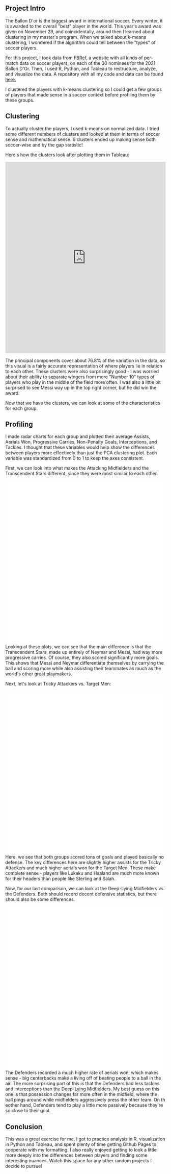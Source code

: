<!-- ## Ballon D'Or Analysis -->

## Project Intro

The Ballon D'or is the biggest award in international soccer. Every winter, it is awarded to the overall "best" player in the world. This year's award was given on November 29, and coincidentally, around then I learned about clustering in my master's program. When we talked about k-means clustering, I wondered if the algorithm could tell between the "types" of soccer players.

For this project, I took data from FBRef, a website with all kinds of per-match data on soccer players, on each of the 30 nominees for the 2021 Ballon D'Or. Then, I used R, Python, and Tableau to restructure, analyze, and visualize the data. A repository with all my code and data can be found <a href="https://github.com/jcmeulle/ballon_d-or_analysis"> here. </a>

I clustered the players with k-means clustering so I could get a few groups of players that made sense in a soccer context before profiling them by these groups.

## Clustering

To actually cluster the players, I used k-means on normalized data. I tried some different numbers of clusters and looked at them in terms of soccer sense and mathematical sense. 6 clusters ended up making sense both soccer-wise and by the gap statistic!

Here's how the clusters look after plotting them in Tableau:

<iframe seamless frameborder="0" src="https://public.tableau.com/views/fbclust/Sheet2?:embed=yes&:display_count=yes&:showVizHome=no" width = '100%' height = '600'></iframe> 

The principal components cover about 76.8% of the variation in the data, so this visual is a fairly accurate representation of where players lie in relation to each other. These clusters were also surprisingly good - I was worried about their ability to separate wingers from more "Number 10" types of players who play in the middle of the field more often. I was also a little bit surprised to see Messi way up in the top right corner, but he did win the award.

Now that we have the clusters, we can look at some of the characteristics for each group.

## Profiling

I made radar charts for each group and plotted their average Assists, Aerials Won, Progressive Carries, Non-Penalty Goals, Interceptions, and Tackles. I thought that these variables would help show the differences between players more effectively than just the PCA clustering plot. Each variable was standardized from 0 to 1 to keep the axes consistent.

First, we can look into what makes the Attacking Midfielders and the Transcendent Stars different, since they were most similar to each other.

<div class="box">
  <iframe src="//plotly.com/~jcmeulle/24.embed?show_link=false" frameborder="0" scrolling="no" width="50%" height="512" align="left"> </iframe>
</div>

<div class="box">
  <iframe src="//plotly.com/~jcmeulle/33.embed?show_link=false" frameborder="0" scrolling="no" width="50%" height="512" align="right"></iframe>
</div>

Looking at these plots, we can see that the main difference is that the Transcendent Stars, made up entirely of Neymar and Messi, had way more progressive carries. Of course, they also scored significantly more goals. This shows that Messi and Neymar differentiate themselves by carrying the ball and scoring more while also assisting their teammates as much as the world's other great playmakers.

Next, let's look at Tricky Attackers vs. Target Men:

<div class="box">
  <iframe src="//plotly.com/~jcmeulle/35.embed?show_link=false" frameborder="0" scrolling="no" width="50%" height="512" align="left"> </iframe>
</div>

<div class="box">
  <iframe src="//plotly.com/~jcmeulle/31.embed?show_link=false" frameborder="0" scrolling="no" width="50%" height="512" align="right"></iframe>
</div>

Here, we see that both groups scored tons of goals and played basically no defense. The key differences here are slightly higher assists for the Tricky Attackers and much higher aerials won for the Target Men. These make complete sense - players like Lukaku and Haaland are much more known for their headers than people like Sterling and Salah.

Now, for our last comparison, we can look at the Deep-Lying Midfielders vs. the Defenders. Both should record decent defensive statistics, but there should also be some differences.

<div class="box">
  <iframe src="//plotly.com/~jcmeulle/29.embed?show_link=false" frameborder="0" scrolling="no" width="50%" height="512" align="left"> </iframe>
</div>

<div class="box">
  <iframe src="//plotly.com/~jcmeulle/27.embed?show_link=false" frameborder="0" scrolling="no" width="50%" height="512" align="right"></iframe>
</div>

The Defenders recorded a much higher rate of aerials won, which makes sense - big centerbacks make a living off of beating people to a ball in the air. The more surprising part of this is that the Defenders had less tackles and interceptions than the Deep-Lying Midfielders. My best guess on this one is that possession changes far more often in the midfield, where the ball pings around while midfielders aggressively press the other team. On th eother hand, Defenders tend to play a little more passively because they're so close to their goal.

## Conclusion

This was a great exercise for me. I got to practice analysis in R, visualization in Python and Tableau, and spent plenty of time getting Github Pages to cooperate with my formatting. I also really enjoyed getting to look a little more deeply into the differences between players and finding some interesting nuances. Watch this space for any other random projects I decide to pursue!
